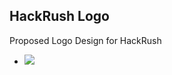 ## HackRush Logo

Proposed Logo Design for HackRush
- ![](https://github.com/denzelwamburu/hackrush.github.io/blob/landed/logo/logo1.png)
